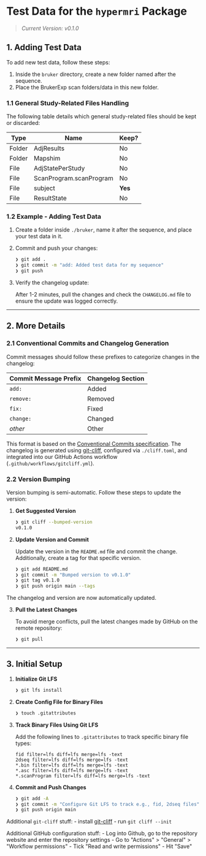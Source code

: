 # Test Data for the `hypermri` Package

> _Current Version: v0.1.0_

## 1. Adding Test Data

To add new test data, follow these steps:

1. Inside the `bruker` directory, create a new folder named after the sequence.
2. Place the BrukerExp scan folders/data in this new folder.

### 1.1 General Study-Related Files Handling

The following table details which general study-related files should be kept or discarded:

|  Type  |          Name              |  Keep?  |
|--------|----------------------------|---------|
| Folder | AdjResults                 | No      |
| Folder | Mapshim                    | No      |
| File   | AdjStatePerStudy           | No      |
| File   | ScanProgram.scanProgram    | No      |
| File   | subject                    | **Yes** |
| File   | ResultState                | No      |

### 1.2 Example - Adding Test Data

1. Create a folder inside `./bruker`, name it after the sequence, and place your test data in it.
2. Commit and push your changes:

    ```bash
    ❯ git add .
    ❯ git commit -m "add: Added test data for my sequence"
    ❯ git push
    ```

3. Verify the changelog update:

    After 1-2 minutes, pull the changes and check the `CHANGELOG.md` file to ensure the update was logged correctly.

---
## 2. More Details

### 2.1 Conventional Commits and Changelog Generation

Commit messages should follow these prefixes to categorize changes in the changelog:

| Commit Message Prefix |  Changelog Section  |
|-----------------------|---------------------|
| `add:`                |  Added              |
| `remove:`             |  Removed            |
| `fix:`                |  Fixed              |
| `change:`             |  Changed            |
| _other_               |  Other              |

This format is based on the [Conventional Commits specification](https://www.conventionalcommits.org/en/v1.0.0/). The changelog is generated using [git-cliff](https://git-cliff.org), configured via `./cliff.toml`, and integrated into our GitHub Actions workflow (`.github/workflows/gitcliff.yml`).

### 2.2 Version Bumping

Version bumping is semi-automatic. Follow these steps to update the version:

1. **Get Suggested Version**

    ```bash
    ❯ git cliff --bumped-version
    v0.1.0
    ```

2. **Update Version and Commit**

    Update the version in the `README.md` file and commit the change. Additionally, create a tag for that specific version.

    ```bash
    ❯ git add README.md
    ❯ git commit -m "Bumped version to v0.1.0"
    ❯ git tag v0.1.0
    ❯ git push origin main --tags
    ```

The changelog and version are now automatically updated.

3. **Pull the Latest Changes**

    To avoid merge conflicts, pull the latest changes made by GitHub on the remote repository:

    ```bash
    ❯ git pull
    ```


------

## 3. Initial Setup

1. **Initialize Git LFS**

    ```bash
    ❯ git lfs install
    ```

2. **Create Config File for Binary Files**

    ```bash
    ❯ touch .gitattributes
    ```

3. **Track Binary Files Using Git LFS**

    Add the following lines to `.gitattributes` to track specific binary file types:

    ```
    fid filter=lfs diff=lfs merge=lfs -text
    2dseq filter=lfs diff=lfs merge=lfs -text
    *.bin filter=lfs diff=lfs merge=lfs -text
    *.asc filter=lfs diff=lfs merge=lfs -text
    *.scanProgram filter=lfs diff=lfs merge=lfs -text
    ```

4. **Commit and Push Changes**

    ```bash
    ❯ git add -A
    ❯ git commit -m "Configure Git LFS to track e.g., fid, 2dseq files"
    ❯ git push origin main
    ```

Additional `git-cliff` stuff:
    - install [git-cliff](https://git-cliff.org)
    - run `git cliff --init`

Additional GitHub configuration stuff:
    - Log into Github, go to the repository website and enter the repository settings
    - Go to "Actions" > "General" > "Workflow permissions"
    - Tick "Read and write permissions"
    - Hit "Save"
